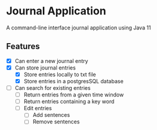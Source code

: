 # Journal Application
A command-line interface journal application using Java 11

## Features
- [x] Can enter a new journal entry
- [x] Can store journal entries
    - [x] Store entries locally to txt file
    - [x] Store entries in a postgresSQL database
- [ ] Can search for existing entries
    - [ ] Return entries from a given time window
    - [ ] Return entries containing a key word
    - [ ] Edit entries
        - [ ] Add sentences
        - [ ] Remove sentences